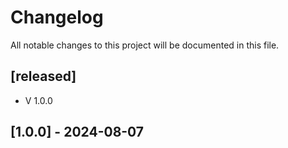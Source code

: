 # Changelog
All notable changes to this project will be documented in this file.

## [released]
- V 1.0.0

## [1.0.0] - 2024-08-07
